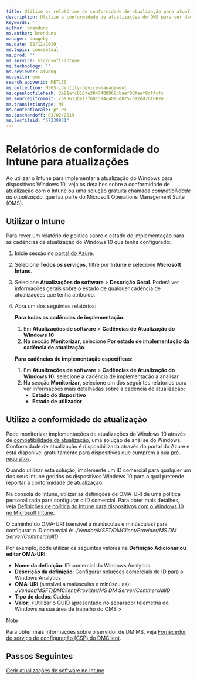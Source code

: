 ```yaml
---
title: Utilize os relatórios de conformidade de atualização para atualizações do Windows no Microsoft Intune | Documentos da Microsoft
description: Utilize a conformidade de atualizações do OMS para ver dados do relatório de atualizações do Windows implementou com o Intune.
keywords: ''
author: brenduns
ms.author: brenduns
manager: dougeby
ms.date: 02/12/2019
ms.topic: conceptual
ms.prod: ''
ms.service: microsoft-intune
ms.technology: ''
ms.reviewer: aiwang
ms.suite: ems
search.appverid: MET150
ms.collection: M365-identity-device-management
ms.openlocfilehash: 2a91afc016fe3847488968cbaef08feef8cf4cfc
ms.sourcegitcommit: cb93613bef7f6015a4c4095e875cb12dd76f002e
ms.translationtype: MT
ms.contentlocale: pt-PT
ms.lasthandoff: 03/02/2019
ms.locfileid: "57238931"
---
```

# <a name="intune-compliance-reports-for-updates"></a>Relatórios de conformidade do Intune para atualizações
Ao utilizar o Intune para implementar a atualização do Windows para dispositivos Windows 10, veja os detalhes sobre a conformidade de atualização com o Intune ou uma solução gratuita chamada *compatibilidade da atualização*, que faz parte do Microsoft Operations Management Suite (OMS).

## <a name="use-intune"></a>Utilizar o Intune
Para rever um relatório de política sobre o estado de implementação para as cadências de atualização do Windows 10 que tenha configurado: 
1. Inicie sessão no [portal do Azure](https://portal.azure.com/).
2. Selecione **Todos os serviços**, filtre por **Intune** e selecione **Microsoft Intune**.
3. Selecione **Atualizações de software** > **Descrição Geral**. Poderá ver informações gerais sobre o estado de qualquer cadência de atualizações que tenha atribuído.
4. Abra um dos seguintes relatórios:  

   **Para todas as cadências de implementação**:
   1. Em **Atualizações de software** > **Cadências de Atualização do Windows 10**
   2. Na secção **Monitorizar**, selecione **Por estado de implementação da cadência de atualização**.  

   **Para cadências de implementação específicas**:  

   1. Em **Atualizações de software** > **Cadências de Atualização do Windows 10**, selecione a cadência de implementação a analisar.  
   2. Na secção **Monitorizar**, selecione um dos seguintes relatórios para ver informações mais detalhadas sobre a cadência de atualização:  
      - **Estado do dispositivo**  
      - **Estado de utilizador**  

## <a name="use-update-compliance"></a>Utilize a conformidade de atualização
Pode monitorizar implementações de atualizações do Windows 10 através de [compatibilidade da atualização](https://technet.microsoft.com/itpro/windows/manage/update-compliance-monitor), uma solução de análise do Windows. Conformidade de atualização é disponibilizada através do portal do Azure e está disponível gratuitamente para dispositivos que cumprem a sua [pré-requisitos](https://docs.microsoft.com/windows/deployment/update/update-compliance-get-started#update-compliance-prerequisites).  

Quando utilizar esta solução, implemente um ID comercial para qualquer um dos seus Intune geridos os dispositivos Windows 10 para o qual pretende reportar a conformidade de atualização.  

Na consola do Intune, utilizar as definições de OMA-URI de uma política personalizada para configurar o ID comercial. Para obter mais detalhes, veja [Definições de política do Intune para dispositivos com o Windows 10 no Microsoft Intune](https://docs.microsoft.com/intune-classic/deploy-use/windows-10-policy-settings-in-microsoft-intune).  

O caminho do OMA-URI (sensível a maiúsculas e minúsculas) para configurar o ID comercial é: *./Vendor/MSFT/DMClient/Provider/MS DM Server/CommercialID*  

Por exemplo, pode utilizar os seguintes valores na **Definição Adicionar ou editar OMA-URI**:
- **Nome da definição**: ID comercial do Windows Analytics
- **Descrição da definição**: Configurar soluções comerciais de ID para o Windows Analytics
- **OMA-URI** (sensível a maiúsculas e minúsculas): *./Vendor/MSFT/DMClient/Provider/MS DM Server/CommercialID*
- **Tipo de dados**: Cadeia
- **Valor**: \<Utilizar o GUID apresentado no separador telemetria do Windows na sua área de trabalho do OMS >
 
> [!NOTE]  
> Para obter mais informações sobre o servidor de DM MS, veja [Fornecedor de serviço de configuração (CSP) do DMClient]( https://docs.microsoft.com/windows/client-management/mdm/dmclient-csp).

## <a name="next-steps"></a>Passos Seguintes
[Gerir atualizações de software no Intune](windows-update-for-business-configure.md)

